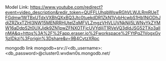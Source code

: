 Model Link:
 https://www.youtube.com/redirect?event=video_description&redir_token=QUFFLUhqbWswRGhVLWJLRmRUeTFGdmw1WTBxUTdxVXBhQXxBQ3Jtc0tuekdDR1ZkN1VybHcwbS1Hb1NiODhJdjZRZkxTZHI3NW15MENRRHUtelZqMFVLZmgzVHVLUVNkNjl5LWNvYkZYMW16aDdpS2t0UXJjdk9ZN1pwZFNXOTFjcUVYdjljT1RVeVQ3dldJSG52TXo3allnMA&q=https%3A%2F%2Fapp.eraser.io%2Fworkspace%2FYtPqZ1VogxGy1jzIDkzj%3Forigin%3Dshare&v=9B4CvtzXRpc

 mongodb link
 mongodb+srv://<db_username>:<db_password>@cluster0.wvdwn0s.mongodb.net/